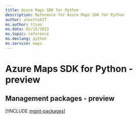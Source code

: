 ```yaml
---
title: Azure Maps SDK for Python
description: Reference for Azure Maps SDK for Python
author: alextts627
ms.author: ttsao
ms.data: 02/15/2023
ms.topic: reference
ms.devlang: python
ms.service: maps
---
```

# Azure Maps SDK for Python - preview

## Management packages - preview
[!INCLUDE [mgmt-packages](maps-mgmt-index.md)]